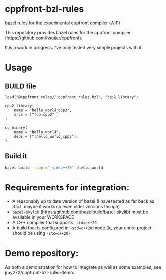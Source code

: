 # cppfront-bzl-rules
bazel rules for the experimental cppfront compiler (WIP)

This repository provides bazel rules for the cppfront compiler (https://github.com/hsutter/cppfront).

It is a work in progress. I've only tested very simple projects with it.

# Usage
## BUILD file
```bazel
load("@cppfront_rules//:cppfront_rules.bzl", "cpp2_library")

cpp2_library(
    name = "hello_world_cpp2",
    srcs = ["foo.cpp2"],
)

cc_binary(
    name = "hello_world",
    deps = [":hello_world_cpp2"],
)
```
## Build it
```sh
bazel build --copt="-std=c++20" :hello_world
```

# Requirements for integration:
 - A reasonably up to date version of bazel (I have tested as far back as 3.5.1, maybe it works on even older versions though)
 - `bazel-skylib` (https://github.com/bazelbuild/bazel-skylib) must be available in your WORKSPACE
 - A C++ compiler that supports `-std=c++20`
 - A build that is configured in `-std=c++20` mode (ie, your entire project should be using `-std=c++20`)

# Demo repository:
As both a demonstration for how to integrate as well as some examples, see jray272/cppfront-bzl-rules-demo.
